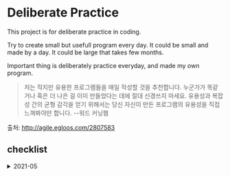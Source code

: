 # Deliberate Practice


This project is for deliberate practice in coding.

Try to create small but usefull program every day. It could be small and made by a day. It could be large that takes few months.

Important thing is deliberately practice everyday, and made my own program.


> 저는 작지만 유용한 프로그램들을 매일 작성할 것을 추천합니다. 누군가가 똑같거나 혹은 더 나은 걸 이미 만들었다는 데에 절대 신경쓰지 마세요. 유용성과 복잡성 간의 균형 감각을 얻기 위해서는 당신 자신이 만든 프로그램의 유용성을 직접 느껴봐야만 합니다. --워드 커닝햄

출처: http://agile.egloos.com/2807583


## checklist




<details>
  <summary>2021-05</summary>
  
- [x] 2021.05.05: [python: chai calculater](./python/chai_calculator/)
- [x] 2021.05.06: start study review project
- [ ] 2021.05.07:
- [x] 2021.05.08: union-set data structure, study-review project
- [x] 2021.05.09: shell script, study-review project
- [ ] 2021.05.10: 
- [ ] 2021.05.11:
- [x] 2021.05.12: study-review project (get_env_data_as_dict with test)
- [ ] 2021.05.13:
- [x] 2021.05.14: [python: study-review project](./python/study_review/)
- [ ] 2021.05.15:
- [ ] 2021.05.16:
- [x] 2021.05.17: [python (exercises4programmers ch01): Basic tip-calculator](./exercises4programmers/ch01/python/)
- [x] 2021.05.18: [python (exercises4programmers ch01): Refactor tip-calculator](./exercises4programmers/ch01/python/)
- [x] 2021.05.19: [nand2tetris: 06. assember - parser](./nand2tetris/projects/06/assembler-python/parser.py)
- [ ] 2021.05.20:
- [ ] 

</details>

